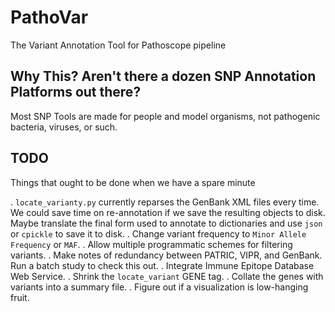 # PathoVar
The Variant Annotation Tool for Pathoscope pipeline

## Why This? Aren't there a dozen SNP Annotation Platforms out there?
Most SNP Tools are made for people and model organisms, not pathogenic bacteria, viruses, or such. 

## TODO
Things that ought to be done when we have a spare minute

. `locate_varianty.py` currently reparses the GenBank XML files every time. We could save time on re-annotation if we save the resulting objects to disk. Maybe translate the final form used to annotate to dictionaries and use `json` or `cpickle` to save it to disk.
. Change variant frequency to `Minor Allele Frequency` or `MAF`.
. Allow multiple programmatic schemes for filtering variants. 
. Make notes of redundancy between PATRIC, VIPR, and GenBank. Run a batch study to check this out.
. Integrate Immune Epitope Database Web Service.
. Shrink the `locate_variant` GENE tag.
. Collate the genes with variants into a summary file.
. Figure out if a visualization is low-hanging fruit.